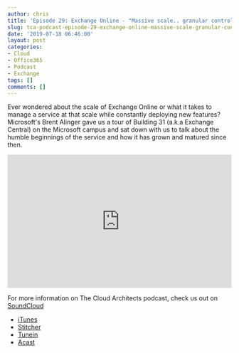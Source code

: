 ```yaml
---
author: chris
title: 'Episode 29: Exchange Online - "Massive scale.. granular control"'
slug: tca-podcast-episode-29-exchange-online-massive-scale-granular-control
date: '2019-07-18 06:46:00'
layout: post
categories:
- Cloud
- Office365
- Podcast
- Exchange
tags: []
comments: []
---
```


Ever wondered about the scale of Exchange Online or what it takes to manage a service at that scale while constantly deploying new features? Microsoft's Brent Alinger gave us a tour of Building 31 (a.k.a Exchange Central) on the Microsoft campus and sat down with us to talk about the humble beginnings of the service and how it has grown and matured since then.

<p><iframe width="100%" height="300" scrolling="no" frameborder="no" allow="autoplay" src="https://w.soundcloud.com/player/?url=https%3A//api.soundcloud.com/tracks/652907837&color=%23ff5500&auto_play=false&hide_related=false&show_comments=true&show_user=true&show_reposts=false&show_teaser=true&visual=true"></iframe></p>

For more information on The Cloud Architects podcast, check us out on [SoundCloud](https://soundcloud.com/thecloudarchitects/)

*   [iTunes](https://itunes.apple.com/us/podcast/the-cloud-architects-podcast/id1264479296?mt=2)
*   [Stitcher](https://www.stitcher.com/podcast/the-cloud-architects/the-cloud-achitects)
*   [Tunein](https://tunein.com/radio/The-Cloud-Architects-Podcast-p1026315/)
*   [Acast](https://www.acast.com/thecloudarchitectspodcast)
